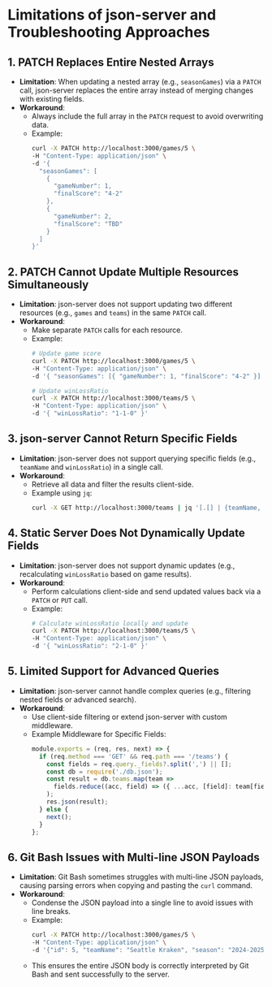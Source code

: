 # Limitations of json-server and Troubleshooting Approaches

## 1. PATCH Replaces Entire Nested Arrays
- **Limitation**: When updating a nested array (e.g., `seasonGames`) via a `PATCH` call, json-server replaces the entire array instead of merging changes with existing fields.
- **Workaround**:
  - Always include the full array in the `PATCH` request to avoid overwriting data.
  - Example:
    ```bash
    curl -X PATCH http://localhost:3000/games/5 \
    -H "Content-Type: application/json" \
    -d '{
      "seasonGames": [
        {
          "gameNumber": 1,
          "finalScore": "4-2"
        },
        {
          "gameNumber": 2,
          "finalScore": "TBD"
        }
      ]
    }'
    ```

## 2. PATCH Cannot Update Multiple Resources Simultaneously
- **Limitation**: json-server does not support updating two different resources (e.g., `games` and `teams`) in the same `PATCH` call.
- **Workaround**:
  - Make separate `PATCH` calls for each resource.
  - Example:
    ```bash
    # Update game score
    curl -X PATCH http://localhost:3000/games/5 \
    -H "Content-Type: application/json" \
    -d '{ "seasonGames": [{ "gameNumber": 1, "finalScore": "4-2" }] }'

    # Update winLossRatio
    curl -X PATCH http://localhost:3000/teams/5 \
    -H "Content-Type: application/json" \
    -d '{ "winLossRatio": "1-1-0" }'
    ```

## 3. json-server Cannot Return Specific Fields
- **Limitation**: json-server does not support querying specific fields (e.g., `teamName` and `winLossRatio`) in a single call.
- **Workaround**:
  - Retrieve all data and filter the results client-side.
  - Example using `jq`:
    ```bash
    curl -X GET http://localhost:3000/teams | jq '[.[] | {teamName, winLossRatio}]'
    ```

## 4. Static Server Does Not Dynamically Update Fields
- **Limitation**: json-server does not support dynamic updates (e.g., recalculating `winLossRatio` based on game results).
- **Workaround**:
  - Perform calculations client-side and send updated values back via a `PATCH` or `PUT` call.
  - Example:
    ```bash
    # Calculate winLossRatio locally and update
    curl -X PATCH http://localhost:3000/teams/5 \
    -H "Content-Type: application/json" \
    -d '{ "winLossRatio": "2-1-0" }'
    ```

## 5. Limited Support for Advanced Queries
- **Limitation**: json-server cannot handle complex queries (e.g., filtering nested fields or advanced search).
- **Workaround**:
  - Use client-side filtering or extend json-server with custom middleware.
  - Example Middleware for Specific Fields:
    ```javascript
    module.exports = (req, res, next) => {
      if (req.method === 'GET' && req.path === '/teams') {
        const fields = req.query._fields?.split(',') || [];
        const db = require('./db.json');
        const result = db.teams.map(team =>
          fields.reduce((acc, field) => ({ ...acc, [field]: team[field] }), {})
        );
        res.json(result);
      } else {
        next();
      }
    };
    ```
## 6. Git Bash Issues with Multi-line JSON Payloads

- **Limitation**: Git Bash sometimes struggles with multi-line JSON payloads, causing parsing errors when copying and pasting the `curl` command.
- **Workaround**:
  - Condense the JSON payload into a single line to avoid issues with line breaks.
  - Example: 
    ```bash
    curl -X PATCH http://localhost:3000/games/5 \
    -H "Content-Type: application/json" \
    -d '{"id": 5, "teamName": "Seattle Kraken", "season": "2024-2025", "seasonGames": [{"gameNumber": 1, "date": "2024-10-03T19:00:00-08:00", "homeGame": true, "opposingTeam": "Vegas Golden Knights", "locationName": "Climate Pledge Arena", "locationAddress": "334 1st Ave N, Seattle, WA 98109", "finalScore": "5-3"}, {"gameNumber": 2, "date": "2024-10-07T19:00:00-08:00", "homeGame": false, "opposingTeam": "Calgary Flames", "locationName": "Scotiabank Saddledome", "locationAddress": "555 Saddledome Rise SE, Calgary, AB T2G 2W1", "finalScore": "2-1"}, {"gameNumber": null, "date": null, "homeGame": null, "opposingTeam": null, "locationName": null, "locationAddress": null, "finalScore": null}]}'
    ```
  - This ensures the entire JSON body is correctly interpreted by Git Bash and sent successfully to the server.



